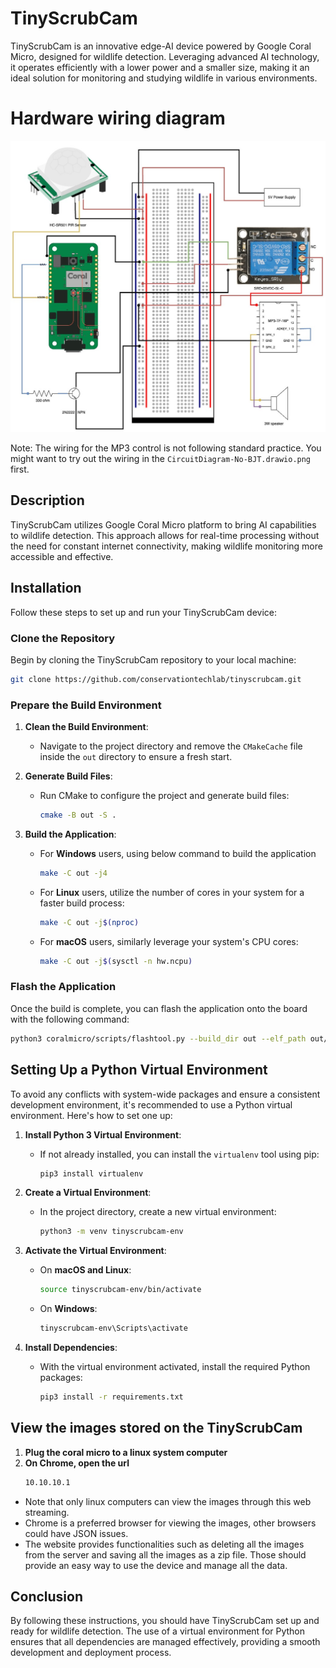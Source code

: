 # TinyScrubCam

TinyScrubCam is an innovative edge-AI device powered by Google Coral Micro, designed for wildlife detection. Leveraging advanced AI technology, it operates efficiently with a lower power and a smaller size, making it an ideal solution for monitoring and studying wildlife in various environments.

# Hardware wiring diagram
![image](CircuitDiagram.jpg)

Note: The wiring for the MP3 control is not following standard practice. You might want to try out the wiring in the `CircuitDiagram-No-BJT.drawio.png` first. 

## Description

TinyScrubCam utilizes Google Coral Micro platform to bring AI capabilities to wildlife detection. This approach allows for real-time processing without the need for constant internet connectivity, making wildlife monitoring more accessible and effective.

## Installation

Follow these steps to set up and run your TinyScrubCam device:

### Clone the Repository

Begin by cloning the TinyScrubCam repository to your local machine:

```sh
git clone https://github.com/conservationtechlab/tinyscrubcam.git
```

### Prepare the Build Environment

1. **Clean the Build Environment**:
   - Navigate to the project directory and remove the `CMakeCache` file inside the `out` directory to ensure a fresh start.

2. **Generate Build Files**:
   - Run CMake to configure the project and generate build files:
     ```sh
     cmake -B out -S .
     ```

3. **Build the Application**:
   - For **Windows** users, using below command to build the application
     ```sh
     make -C out -j4
     ```
   - For **Linux** users, utilize the number of cores in your system for a faster build process:
     ```sh
     make -C out -j$(nproc)
     ```
   - For **macOS** users, similarly leverage your system's CPU cores:
     ```sh
     make -C out -j$(sysctl -n hw.ncpu)
     ```

### Flash the Application

Once the build is complete, you can flash the application onto the board with the following command:

```sh
python3 coralmicro/scripts/flashtool.py --build_dir out --elf_path out/detect_objects_http_usb
```

## Setting Up a Python Virtual Environment

To avoid any conflicts with system-wide packages and ensure a consistent development environment, it's recommended to use a Python virtual environment. Here's how to set one up:

1. **Install Python 3 Virtual Environment**:
   - If not already installed, you can install the `virtualenv` tool using pip:
     ```sh
     pip3 install virtualenv
     ```

2. **Create a Virtual Environment**:
   - In the project directory, create a new virtual environment:
     ```sh
     python3 -m venv tinyscrubcam-env
     ```

3. **Activate the Virtual Environment**:
   - On **macOS and Linux**:
     ```sh
     source tinyscrubcam-env/bin/activate
     ```
   - On **Windows**:
     ```cmd
     tinyscrubcam-env\Scripts\activate
     ```

4. **Install Dependencies**:
   - With the virtual environment activated, install the required Python packages:
     ```sh
     pip3 install -r requirements.txt
     ```

## View the images stored on the TinyScrubCam

1. **Plug the coral micro to a linux system computer**
2. **On Chrome, open the url**
     ```sh
     10.10.10.1
     ```
- Note that only linux computers can view the images through this web streaming.
- Chrome is a preferred browser for viewing the images, other browsers could have JSON issues.
- The website provides functionalities such as deleting all the images from the server and saving all the images as a zip file. Those should provide an easy way to use the device and manage all the data.
## Conclusion

By following these instructions, you should have TinyScrubCam set up and ready for wildlife detection. The use of a virtual environment for Python ensures that all dependencies are managed effectively, providing a smooth development and deployment process.